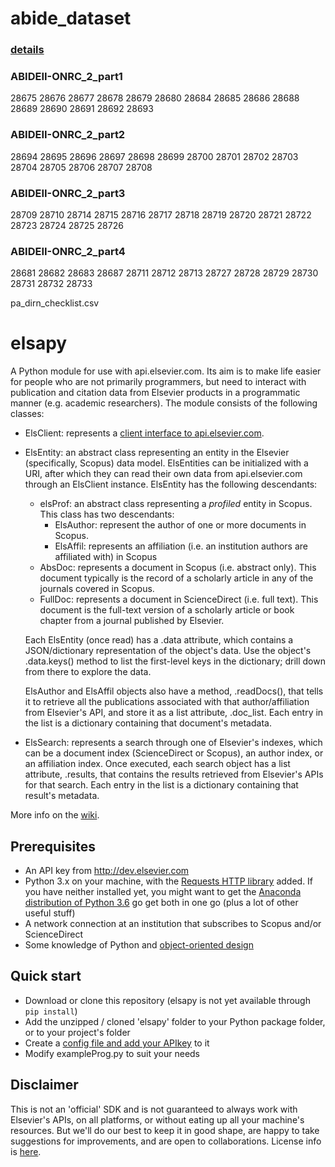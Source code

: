 # abide_dataset

### [details](http://fcon_1000.projects.nitrc.org/indi/abide/abide_II.html)

### ABIDEII-ONRC\_2_part1
28675  28676  28677  28678  28679  28680  28684  28685  28686  28688  28689  28690  28691  28692  28693
### ABIDEII-ONRC\_2_part2
28694  28695  28696  28697  28698  28699  28700  28701  28702  28703  28704  28705  28706  28707  28708
### ABIDEII-ONRC\_2_part3
28709  28710  28714  28715  28716  28717  28718  28719  28720  28721  28722  28723  28724  28725  28726

### ABIDEII-ONRC\_2_part4

28681  28682  28683  28687  28711  28712  28713  28727  28728  28729  28730  28731  28732  28733  

pa\_dirn\_checklist.csv




# elsapy

A Python module for use with api.elsevier.com. Its aim is to make life easier for people who are not primarily programmers, but need to interact with publication and citation data from Elsevier products in a programmatic manner (e.g. academic researchers). The module consists of the following classes:

* ElsClient: represents a [client interface to api.elsevier.com](https://github.com/ElsevierDev/elsapy/wiki/Establishing-an-API-interface-for-your-program).
* ElsEntity: an abstract class representing an entity in the Elsevier (specifically, Scopus) data model. ElsEntities can be initialized with a URI, after which they can read their own data from api.elsevier.com through an ElsClient instance. ElsEntity has the following descendants:
	* elsProf: an abstract class representing a _profiled_ entity in Scopus. This class has two descendants:
		* ElsAuthor: represent the author of one or more documents in Scopus.
		* ElsAffil: represents an affiliation (i.e. an institution authors are affiliated with) in Scopus
	* AbsDoc: represents a document in Scopus (i.e. abstract only). This document typically is the record of a scholarly article in any of the journals covered in Scopus.
	* FullDoc: represents a document in ScienceDirect (i.e. full text). This document is the full-text version of a scholarly article or book chapter from a journal published by Elsevier.

	Each ElsEntity (once read) has a .data attribute, which contains a JSON/dictionary representation of the object's data. Use the object's .data.keys() method to list the first-level keys in the dictionary; drill down from there to explore the data.

	ElsAuthor and ElsAffil objects also have a method, .readDocs(), that tells it to retrieve all the publications associated with that author/affiliation from Elsevier's API, and store it as a list attribute, .doc_list. Each entry in the list is a dictionary containing that document's metadata.
* ElsSearch: represents a search through one of Elsevier's indexes, which can be a document index (ScienceDirect or Scopus), an author index, or an affiliation index. Once executed, each search object has a list attribute, .results, that contains the results retrieved from Elsevier's APIs for that search. Each entry in the list is a dictionary containing that result's metadata.

More info on the [wiki](https://github.com/ElsevierDev/elsapy/wiki).

## Prerequisites
*   An API key from http://dev.elsevier.com
*   Python 3.x on your machine, with the [Requests HTTP library](http://docs.python-requests.org/) added. If you have neither installed yet, you might want to get the [Anaconda distribution of Python 3.6](https://www.continuum.io/downloads) go get both in one go (plus a lot of other useful stuff)
*   A network connection at an institution that subscribes to Scopus and/or ScienceDirect
*   Some knowledge of Python and [object-oriented design](https://en.wikipedia.org/wiki/Object-oriented_design)

## Quick start
*   Download or clone this repository (elsapy is not yet available through `pip install`)
*   Add the unzipped / cloned 'elsapy' folder to your Python package folder, or to your project's folder
*   Create a [config file and add your APIkey](https://github.com/ElsevierDev/elsapy/blob/master/CONFIG.md) to it
*   Modify exampleProg.py to suit your needs

## Disclaimer
This is not an 'official' SDK and is not guaranteed to always work with Elsevier's APIs, on all platforms, or without eating up all your machine's resources. But we'll do our best to keep it in good shape, are happy to take suggestions for improvements, and are open to collaborations. License info is [here](https://github.com/ElsevierDev/elsapy/blob/master/LICENSE.md).
